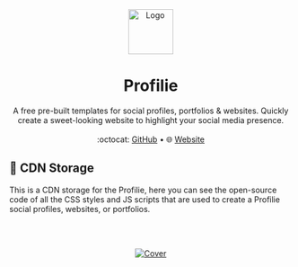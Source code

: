 <div align="center">
  <a href="#">
    <img src="https://profilie.github.io/media/logo.png" alt="Logo" width="80" height="80">
  </a>

  <h1 align="center">Profilie</h1>

  <p align="center">
    A free pre-built templates for social profiles, portfolios & websites. Quickly create a sweet-looking website to highlight your social media presence.
    <br />
    <br />
    :octocat: <a href="https://github.com/profilie/">GitHub</a>
    &bull;
    🌐 <a href="https://profilie.github.io/">Website</a>
  </p>
</div>

## 💾 CDN Storage

This is a CDN storage for the Profilie, here you can see the open-source code of all the CSS styles and JS scripts that are used to create a Profilie social profiles, websites, or portfolios.

<br />
<br />

<p align="center">
  <a href="#"><img src="https://profilie.github.io//media/cover.png" alt="Cover" /></a>
</p>
